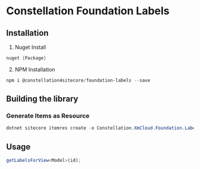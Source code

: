 # Constellation Foundation Labels

## Installation
1. Nuget Install
```powershell
nuget {Package}
```
2. NPM Installation
```powershell
npm i @constellation4sitecore/foundation-labels --save
```

## Building the library
### Generate Items as Resource
```powershell
dotnet sitecore itemres create -o Constellation.XmCloud.Foundation.Labels/App_Data/items/master/ConstellationFoundationLabels -i Constellation.Foundation.Labels
```

## Usage
```typescript
getLabelsForView<Model>(id);
```